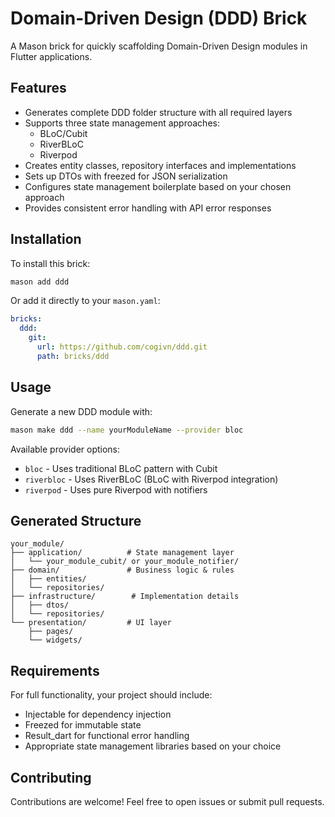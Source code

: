 # Domain-Driven Design (DDD) Brick

A Mason brick for quickly scaffolding Domain-Driven Design modules in Flutter applications.

## Features

- Generates complete DDD folder structure with all required layers
- Supports three state management approaches:
  - BLoC/Cubit
  - RiverBLoC
  - Riverpod
- Creates entity classes, repository interfaces and implementations
- Sets up DTOs with freezed for JSON serialization
- Configures state management boilerplate based on your chosen approach
- Provides consistent error handling with API error responses

## Installation

To install this brick:

```bash
mason add ddd
```

Or add it directly to your `mason.yaml`:

```yaml
bricks:
  ddd:
    git:
      url: https://github.com/cogivn/ddd.git
      path: bricks/ddd
```

## Usage

Generate a new DDD module with:

```bash
mason make ddd --name yourModuleName --provider bloc
```

Available provider options:
- `bloc` - Uses traditional BLoC pattern with Cubit
- `riverbloc` - Uses RiverBLoC (BLoC with Riverpod integration)
- `riverpod` - Uses pure Riverpod with notifiers

## Generated Structure

```
your_module/
├── application/          # State management layer
│   └── your_module_cubit/ or your_module_notifier/
├── domain/               # Business logic & rules
│   ├── entities/
│   └── repositories/
├── infrastructure/        # Implementation details
│   ├── dtos/
│   └── repositories/
└── presentation/         # UI layer
    ├── pages/
    └── widgets/
```

## Requirements

For full functionality, your project should include:
- Injectable for dependency injection
- Freezed for immutable state
- Result_dart for functional error handling
- Appropriate state management libraries based on your choice

## Contributing

Contributions are welcome! Feel free to open issues or submit pull requests.

